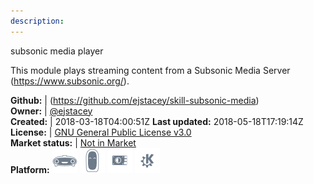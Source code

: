 ```yaml
---
description: 
---
```

subsonic media player

This module plays streaming content from a Subsonic Media Server (https://www.subsonic.org/).

**Github:** | (https://github.com/ejstacey/skill-subsonic-media)  
**Owner:** | [@ejstacey](https://github.com/ejstacey)  
**Created:** | 2018-03-18T04:00:51Z  **Last updated:** 2018-05-18T17:19:14Z  
**License:** | [GNU General Public License v3.0](https://api.github.com/licenses/gpl-3.0)  
**Market status:** | [Not in Market](https://market.mycroft.ai/skill/)  
**Platform:**   ![](.gitbook/assets/mark-1-icon.png)  ![](.gitbook/assets/mark-2-icon.png)  ![](.gitbook/assets/picroft-icon.png)  ![](.gitbook/assets/kde.png)   
